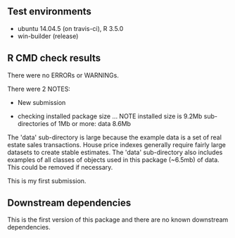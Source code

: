 ## Test environments
* ubuntu 14.04.5 (on travis-ci), R 3.5.0
* win-builder (release)

## R CMD check results
There were no ERRORs or WARNINGs. 

There were 2 NOTES:

* New submission

* checking installed package size ... NOTE
  installed size is  9.2Mb
  sub-directories of 1Mb or more:
    data   8.6Mb
    
The 'data' sub-directory is large because the example data is a set of real estate sales
transactions.  House price indexes generally require fairly large datasets to create stable
estimates. The 'data' sub-directory also includes examples of all classes of objects used 
in this package (~6.5mb) of data.  This could be removed if necessary. 

This is my first submission. 

## Downstream dependencies
This is the first version of this package and there are no known downstream dependencies. 


